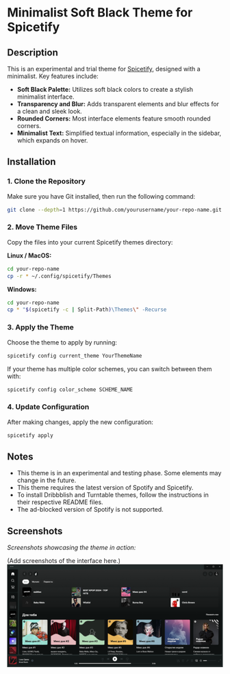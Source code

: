 ﻿# Minimalist Soft Black Theme for Spicetify

## Description

This is an experimental and trial theme for [Spicetify](https://github.com/spicetify/spicetify-cli), designed with a minimalist. Key features include:

- **Soft Black Palette:** Utilizes soft black colors to create a stylish minimalist interface.
- **Transparency and Blur:** Adds transparent elements and blur effects for a clean and sleek look.
- **Rounded Corners:** Most interface elements feature smooth rounded corners.
- **Minimalist Text:** Simplified textual information, especially in the sidebar, which expands on hover.

## Installation

### 1. Clone the Repository

Make sure you have Git installed, then run the following command:

```bash
git clone --depth=1 https://github.com/yourusername/your-repo-name.git
```

### 2. Move Theme Files

Copy the files into your current Spicetify themes directory:

**Linux / MacOS:**
```bash
cd your-repo-name
cp -r * ~/.config/spicetify/Themes
```

**Windows:**
```bash
cd your-repo-name
cp * "$(spicetify -c | Split-Path)\Themes\" -Recurse
```

### 3. Apply the Theme

Choose the theme to apply by running:

```bash
spicetify config current_theme YourThemeName
```

If your theme has multiple color schemes, you can switch between them with:

```bash
spicetify config color_scheme SCHEME_NAME
```

### 4. Update Configuration

After making changes, apply the new configuration:

```bash
spicetify apply
```

## Notes

- This theme is in an experimental and testing phase. Some elements may change in the future.
- This theme requires the latest version of Spotify and Spicetify.
- To install Dribbblish and Turntable themes, follow the instructions in their respective README files.
- The ad-blocked version of Spotify is not supported.

## Screenshots

_Screenshots showcasing the theme in action:_

(Add screenshots of the interface here.)![alt text](image.png)
